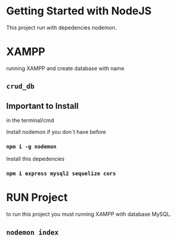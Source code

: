 # Getting Started with NodeJS
This project run with depedencies nodemon.

# XAMPP
running XAMPP and create database with name 
## `crud_db`

## Important to Install
in the terminal/cmd

Install nodemon if you don`t have before
### `npm i -g nodemon`

Install this depedencies
### `npm i express mysql2 sequelize cors`

# RUN Project
to run this project you must running XAMPP with database MySQL.
## `nodemon index`